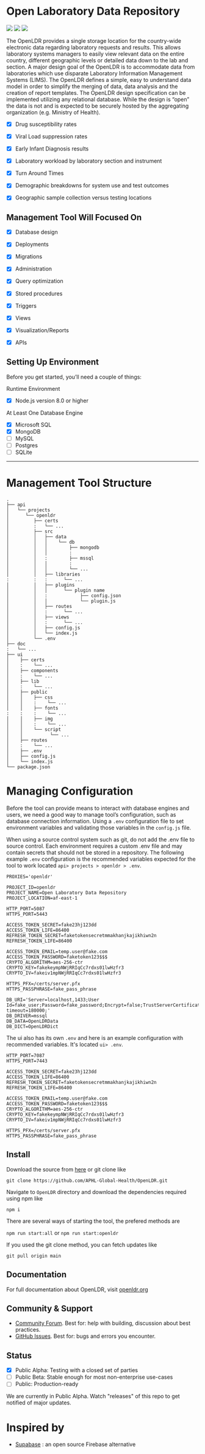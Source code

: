 Open Laboratory Data Repository
======

![](/doc/assets/images/version.svg) ![](/doc/assets/images/license.svg) ![](/doc/assets/images/database_platforms.svg)

The OpenLDR provides a single storage location for the country-wide electronic data regarding laboratory 
requests and results. This allows laboratory systems managers to easily view relevant data on the entire 
country, different geographic levels or detailed data down to the lab and section. A major design goal of 
the OpenLDR is to accommodate data from laboratories which use disparate Laboratory Information Management 
Systems (LIMS). The OpenLDR defines a simple, easy to understand data model in order to simplify the 
merging of data, data analysis and the creation of report templates. The OpenLDR design specification can 
be implemented utilizing any relational database. While the design is “open” the data is not and is 
expected to be securely hosted by the aggregating organization (e.g. Ministry of Health).



- [x]  Drug susceptibility rates
- [x]  Viral Load suppression rates
- [x]  Early Infant Diagnosis results
- [x]  Laboratory workload by laboratory section and instrument
- [x]  Turn Around Times
- [x]  Demographic breakdowns for system use and test outcomes
- [x]  Geographic sample collection versus testing locations



Management Tool Will Focused On 
-----

- [x]  Database design
- [x]  Deployments
- [x]  Migrations
- [x]  Administration
- [x]  Query optimization
- [x]  Stored procedures
- [x]  Triggers
- [x]  Views
- [x]  Visualization/Reports
- [x]  APIs



Setting Up Environment
-----
Before you get started, you’ll need a couple of things:

Runtime Environment
- [x]  Node.js version 8.0 or higher

At Least One Database Engine
- [x]  Microsoft SQL
- [x]  MongoDB
- [ ]  MySQL
- [ ]  Postgres
- [ ]  SQLite

-----

Management Tool Structure
==============
```nohighlight:
.
├── api
│   └── projects
│      └── openldr
│         ├── certs
│         :   └── ...
│         ├── src
│         │   ├── data
│         │   │    └── db
│         │   │        ├── mongodb
│         │   │        :
│         │   :        ├── mssql
│         │   │        :
│         │   │        └── ...
│         │   ├── libraries
:         :   :      └── ...
│         │   ├── plugins
│         │   │      └── plugin name
│         │   :            ├── config.json
│         │   │            └── plugin.js
│         │   ├── routes
│         │   :      └── ...
│         │   ├── views
│         │   :      └── ...
│         │   ├── config.js
│         │   └── index.js
│         └── .env
├── doc
:   └── ...
├── ui
│    ├── certs
│    :	  └── ...
│    ├── components
│    :	  └── ...
│    ├── lib
│    :	  └── ...
│    ├── public
│    │	  ├── css
│    │	  :    └── ...
│    │	  ├── fonts
:    :	  :    └── ...
│    │	  ├── img
│    │	  :    └── ...
│    │	  └── script
│    │          └── ...
│    ├── routes
│    :	  └── ...
│    ├── .env
│    ├── config.js
│    └── index.js
└── package.json
```

Managing Configuration
==============
Before the tool can provide means to interact with database engines and users,
we need a good way to manage tool’s configuration, such as database connection information.
Using a `.env` configuration file to set environment variables and validating those variables 
in the `config.js` file.

When using a source control system such as git, do not add the .env 
file to source control. Each environment requires a custom .env file and may contain secrets that 
should not be stored in a repository. The following example `.env` configuration is the recommended variables expected 
for the tool to work located `api> projects > openldr > .env`.

```
PROXIES='openldr'

PROJECT_ID=openldr
PROJECT_NAME=Open Laboratory Data Repository
PROJECT_LOCATION=af-east-1

HTTP_PORT=5087
HTTPS_PORT=5443

ACCESS_TOKEN_SECRET=fake23hj123dd
ACCESS_TOKEN_LIFE=86400
REFRESH_TOKEN_SECRET=faketokensecretmmakhanjkajikhiwn2n
REFRESH_TOKEN_LIFE=86400

ACCESS_TOKEN_EMAIL=temp.user@fake.com
ACCESS_TOKEN_PASSWORD=faketoken123$$$
CRYPTO_ALGORITHM=aes-256-ctr
CRYPTO_KEY=fakekeympNWjRRIqCc7rdxs01lwHzfr3
CRYPTO_IV=fakeiv1mpNWjRRIqCc7rdxs01lwHzfr3

HTTPS_PFX=/certs/server.pfx
HTTPS_PASSPHRASE=fake_pass_phrase

DB_URI='Server=localhost,1433;User Id=fake_user;Password=fake_password;Encrypt=false;TrustServerCertificate=True;request timeout=180000;'
DB_DRIVER=mssql
DB_DATA=OpenLDRData
DB_DICT=OpenLDRDict
```

The ui also has its own `.env` and here is an example configuration with recommended variables.
It's located `ui> .env`.

```
HTTP_PORT=7087
HTTPS_PORT=7443

ACCESS_TOKEN_SECRET=fake23hj123dd
ACCESS_TOKEN_LIFE=86400
REFRESH_TOKEN_SECRET=faketokensecretmmakhanjkajikhiwn2n
REFRESH_TOKEN_LIFE=86400

ACCESS_TOKEN_EMAIL=temp.user@fake.com
ACCESS_TOKEN_PASSWORD=faketoken123$$$
CRYPTO_ALGORITHM=aes-256-ctr
CRYPTO_KEY=fakekeympNWjRRIqCc7rdxs01lwHzfr3
CRYPTO_IV=fakeiv1mpNWjRRIqCc7rdxs01lwHzfr3

HTTPS_PFX=/certs/server.pfx
HTTPS_PASSPHRASE=fake_pass_phrase
```

## Install

Download the source from [here](https://github.com/APHL-Global-Health/OpenLDR) or git clone like

`git clone https://github.com/APHL-Global-Health/OpenLDR.git`

Navigate to `OpenLDR` directory and download the dependencies required using npm like

`npm i`

There are several ways of starting the tool, the prefered methods are

`npm run start:all` or  `npm run start:openldr`

If you used the git clone method, you can fetch updates like

`git pull origin main`

## Documentation

For full documentation about OpenLDR, visit [openldr.org](http://openldr.org/)

## Community & Support

- [Community Forum](https://github.com/APHL-Global-Health/OpenLDR/discussions). Best for: help with building, discussion about best practices.
- [GitHub Issues](https://github.com/APHL-Global-Health/OpenLDR/issues). Best for: bugs and errors you encounter.

## Status

- [x] Public Alpha: Testing with a closed set of parties
- [ ] Public Beta: Stable enough for most non-enterprise use-cases
- [ ] Public: Production-ready

We are currently in Public Alpha. Watch "releases" of this repo to get notified of major updates.

# Inspired by
- [Supabase](https://supabase.com/) : an open source Firebase alternative
